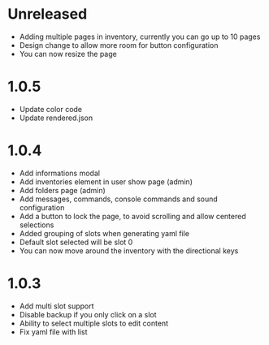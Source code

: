 # Unreleased

- Adding multiple pages in inventory, currently you can go up to 10 pages
- Design change to allow more room for button configuration
- You can now resize the page 

# 1.0.5

- Update color code
- Update rendered.json

# 1.0.4

- Add informations modal
- Add inventories element in user show page (admin)
- Add folders page (admin)
- Add messages, commands, console commands and sound configuration
- Add a button to lock the page, to avoid scrolling and allow centered selections
- Added grouping of slots when generating yaml file
- Default slot selected will be slot 0
- You can now move around the inventory with the directional keys

# 1.0.3

- Add multi slot support
- Disable backup if you only click on a slot
- Ability to select multiple slots to edit content
- Fix yaml file with list
